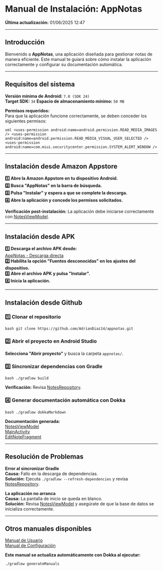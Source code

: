 # Manual de Instalación: AppNotas
**Última actualización:** 01/06/2025 12:47

---

## Introducción
Bienvenido a **AppNotas**, una aplicación diseñada para gestionar notas de manera eficiente. Este manual te guiará sobre cómo instalar la aplicación correctamente y configurar su documentación automática.

---

## Requisitos del sistema
**Versión mínima de Android:** `7.0 (SDK 24)`  
**Target SDK:** `34`
**Espacio de almacenamiento mínimo:** `50 MB`

**Permisos requeridos:**  
Para que la aplicación funcione correctamente, se deben conceder los siguientes permisos:

`xml
<uses-permission android:name=android.permission.READ_MEDIA_IMAGES />
<uses-permission android:name=android.permission.READ_MEDIA_VISUAL_USER_SELECTED />
<uses-permission android:name=com.miui.securitycenter.permission.SYSTEM_ALERT_WINDOW />
`

---

## Instalación desde Amazon Appstore
**1️⃣ Abre la Amazon Appstore en tu dispositivo Android.**  
**2️⃣ Busca "AppNotas" en la barra de búsqueda.**  
**3️⃣ Pulsa "Instalar" y espera a que se complete la descarga.**  
**4️⃣ Abre la aplicación y concede los permisos solicitados.**

**Verificación post-instalación:** La aplicación debe iniciarse correctamente con [NotesViewModel](../generated/dokka/markdown/-app-notas/com.example.appnotas.database/-notes-view-model/index.md).

---

## Instalación desde APK
**1️⃣ Descarga el archivo APK desde:**  
[AppNotas - Descarga directa](https://drive.google.com/file/d/1FIs2budCD89GV_7mMUlVLa5PAtJMnOo2/view)  
**2️⃣ Habilita la opción "Fuentes desconocidas" en los ajustes del dispositivo.**  
**3️⃣ Abre el archivo APK y pulsa "Instalar".**  
**4️⃣ Inicia la aplicación.**

---

## Instalación desde Github

### 1️⃣ **Clonar el repositorio**
`bash
git clone https://github.com/AdrianDiaz14/appnotas.git
`

### 2️⃣ **Abrir el proyecto en Android Studio**
**Selecciona "Abrir proyecto"** y busca la carpeta `appnotas/`.

### 3️⃣ **Sincronizar dependencias con Gradle**
`bash
./gradlew build
`

**Verificación:** Revisa [NotesRepository](../generated/dokka/markdown/-app-notas/com.example.appnotas.database/-notes-repository/index.md).

### 4️⃣ **Generar documentación automática con Dokka**
`bash
./gradlew dokkaMarkdown
`

**Documentación generada:**  
[NotesViewModel](../generated/dokka/markdown/-app-notas/com.example.appnotas.database/-notes-view-model/index.md)  
[MainActivity](../generated/dokka/markdown/-app-notas/com.example.appnotas/-main-activity/index.md)  
[EditNoteFragment](../generated/dokka/markdown/-app-notas/com.example.appnotas/-edit-note-fragment/index.md)

---

## Resolución de Problemas

**Error al sincronizar Gradle**  
**Causa:** Fallo en la descarga de dependencias.  
**Solución:** Ejecuta `./gradlew --refresh-dependencies` y revisa [NotesRepository](../generated/dokka/markdown/-app-notas/com.example.appnotas.database/-notes-repository/index.md).

**La aplicación no arranca**  
**Causa:** La pantalla de inicio se queda en blanco.  
**Solución:** Revisa [NotesViewModel](../generated/dokka/markdown/-app-notas/com.example.appnotas.database/-notes-view-model/index.md) y asegúrate de que la base de datos se inicializa correctamente.

---

## Otros manuales disponibles
[Manual de Usuario](../generated/manual/Manual_de_usuario.md)  
[Manual de Configuración](../generated/manual/Manual_de_configuracion_y_administracion.md)

**Este manual se actualiza automáticamente con Dokka al ejecutar:**  
```bash
./gradlew generateManuals
```